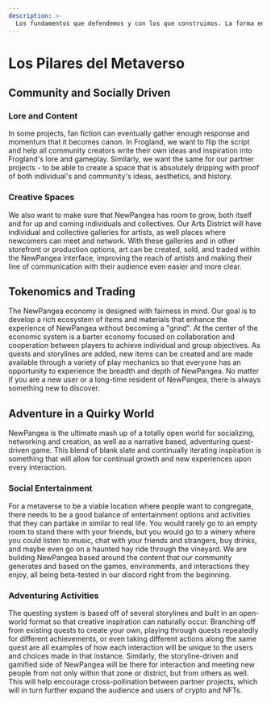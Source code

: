 ```yaml
---
description: >-
  Los fundamentos que defendemos y con los que construimos. La forma en que hemos utilizado estos ideales en Frogland y estamos construyendo a partir de ellos se discute más en los temas.
---
```


# Los Pilares del Metaverso

## Community and Socially Driven

### Lore and Content

In some projects, fan fiction can eventually gather enough response and momentum that it becomes canon. In Frogland, we want to flip the script and help all community creators write their own ideas and inspiration into Frogland's lore and gameplay. Similarly, we want the same for our partner projects - to be able to create a space that is absolutely dripping with proof of both individual's and community's ideas, aesthetics, and history.

### Creative Spaces

We also want to make sure that NewPangea has room to grow, both itself and for up and coming individuals and collectives. Our Arts District will have individual and collective galleries for artists, as well places where newcomers can meet and network. With these galleries and in other storefront or production options, art can be created, sold, and traded within the NewPangea interface, improving the reach of artists and making their line of communication with their audience even easier and more clear.&#x20;

## Tokenomics and Trading

The NewPangea economy is designed with fairness in mind. Our goal is to develop a rich ecosystem of items and materials that enhance the experience of NewPangea without becoming a "grind". At the center of the economic system is a barter economy focused on collaboration and cooperation between players to achieve individual and group objectives.  As quests and storylines are added, new items can be created and are made available through a variety of play mechanics so that everyone has an opportunity to experience the breadth and depth of NewPangea. No matter if you are a new user or a long-time resident of NewPangea, there is always something new to discover.

## Adventure in a Quirky World

NewPangea is the ultimate mash up of a totally open world for socializing, networking and creation, as well as a narrative based, adventuring quest-driven game. This blend of blank slate and continually iterating inspiration is something that will allow for continual growth and new experiences upon every interaction.

### Social Entertainment&#x20;

For a metaverse to be a viable location where people want to congregate, there needs to be a good balance of entertainment options and activities that they can partake in similar to real life. You would rarely go to an empty room to stand there with your friends, but you would go to a winery where you could listen to music, chat with your friends and strangers, buy drinks, and maybe even go on a haunted hay ride through the vineyard. We are building NewPangea based around the content that our community generates and based on the games, environments, and interactions they enjoy, all being beta-tested in our discord right from the beginning.&#x20;

### Adventuring Activities

The questing system is based off of several storylines and built in an open-world format so that creative inspiration can naturally occur. Branching off from existing quests to create your own, playing through quests repeatedly for different achievements, or even taking different actions along the same quest are all examples of how each interaction will be unique to the users and choices made in that instance. Similarly, the storyline-driven and gamified side of NewPangea will be there for interaction and meeting new people from not only within that zone or district, but from others as well. This will help encourage cross-pollination between partner projects, which will in turn further expand the audience and users of crypto and NFTs.&#x20;
